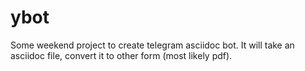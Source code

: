 # ybot
Some weekend project to create telegram asciidoc bot.
It will take an asciidoc file, convert it to other form (most likely pdf).
